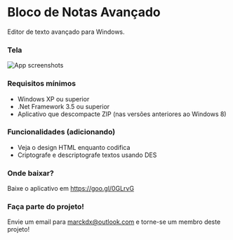 # Bloco de Notas Avançado
Editor de texto avançado para Windows.

### Tela

![App screenshots](http://c1.staticflickr.com/5/4251/34712217680_16bf0d6215_b.jpg)

### Requisitos mínimos
<ul>
<li>Windows XP ou superior</li>
<li>.Net Framework 3.5 ou superior</li>
<li>Aplicativo que descompacte ZIP (nas versões anteriores ao Windows 8)</li>
</ul>

### Funcionalidades (adicionando)
<ul>
<li>Veja o design HTML enquanto codifica</li>
<li>Criptografe e descriptografe textos usando DES</li>
</ul>

### Onde baixar?
Baixe o aplicativo em <a href="https://goo.gl/0GLrvG">https://goo.gl/0GLrvG</a>

### Faça parte do projeto!
Envie um email para <a href="mailto:marckdx@outlook.com">marckdx@outlook.com</a> e torne-se um membro deste projeto!
